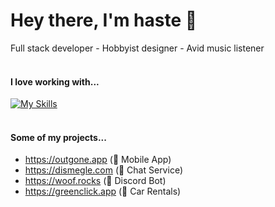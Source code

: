 # Hey there, I'm haste 👋
Full stack developer - Hobbyist designer - Avid music listener <br> 
<br>
#### I love working with...
[![My Skills](https://skillicons.dev/icons?i=go,js,react,nextjs,mongodb,redis,postgres,git,cloudflare,vercel,aws,html,css,tailwind,figma,nodejs,ps,raspberrypi,linux,ubuntu&perline=10)](https://skillicons.dev)
<br>
<br>
#### Some of my projects...
- https://outgone.app (📱 Mobile App)
- https://dismegle.com (💬 Chat Service)
- https://woof.rocks (🤖 Discord Bot)
- https://greenclick.app (🚗 Car Rentals)
